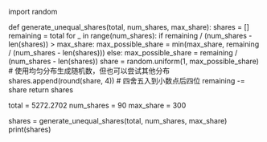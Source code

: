 import random

def generate_unequal_shares(total, num_shares, max_share):
    shares = []
    remaining = total
    for _ in range(num_shares):
        if remaining / (num_shares - len(shares)) > max_share:
            max_possible_share = min(max_share, remaining / (num_shares - len(shares)))
        else:
            max_possible_share = remaining / (num_shares - len(shares))
        share = random.uniform(1, max_possible_share)  # 使用均匀分布生成随机数，但也可以尝试其他分布
        shares.append(round(share, 4))  # 四舍五入到小数点后四位
        remaining -= share
    return shares

total = 5272.2702
num_shares = 90
max_share = 300

shares = generate_unequal_shares(total, num_shares, max_share)
print(shares)
